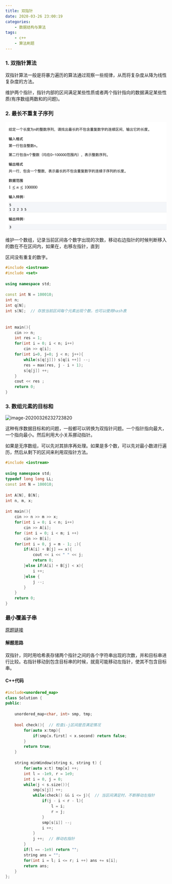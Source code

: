 ```yaml
---
title: 双指针
date: 2020-03-26 23:00:19
categories:
	- 数据结构与算法
tags:
	- c++
	- 算法刷题
---
```


### 1. 双指针算法

双指针算法一般是将暴力遍历的算法通过观察一些规律，从而将复杂度从降为线性复杂度的方法。

维护两个指针，指针内部的区间满足某些性质或者两个指针指向的数据满足某些性质(有序数组两数和的问题)。

### 2. 最长不重复子序列

![image-20200326232420441](双指针/01.png)



维护一个数组，记录当前区间各个数字出现的次数，移动右边指针的时候判断移入的数在不在区间内，如果在，右移左指针，直到

区间没有重复的数字。

```c++
#include <iostream>
#include <set>

using namespace std;

const int N = 100010;
int n;
int q[N];
int s[N];  // 存放当前区间每个元素出现个数，也可以使用hash表


int main(){
    cin >> n;
    int res = 1;
    for(int i = 0; i < n; i++)
        cin >> q[i];
    for(int i=0, j=0; j < n; j++){
        while(s[q[j]]) s[q[i ++]] --;
        res = max(res, j - i + 1);
        s[q[j]] ++;
    }
    cout << res ;
    return 0;
}
```



### 3. 数组元素的目标和

![image-20200326232723820](/Users/wangdh/Files/blogs/source/_posts/双指针/02.png)

这种有序数据目标和的问题，一般都可以转换为双指针问题。一个指针指向最大，一个指向最小。然后利用大小关系挪动指针。

如果是无序数组，可以先对其排序再处理。如果是多个数，可以先对最小数进行遍历，然后从剩下的区间来利用双指针方法。

```c++
#include <iostream>

using namespace std;
typedef long long LL;
const int N = 100010;

int A[N], B[N];
int n, m, x;

int main(){
    cin >> n >> m >> x;
    for(int i = 0; i < n; i++)
        cin >> A[i];
    for (int i = 0; i < m; i ++)
        cin >> B[i];
    for(int i = 0, j = m - 1; ;){
        if(A[i] + B[j] == x){
            cout << i << " " << j;
            return 0;
        }else if(A[i] + B[j] < x){
            i ++;
        }else {
            j --;
        }
    }
    return 0;
}
```

### 最小覆盖子串

[原题链接](https://leetcode-cn.com/problems/minimum-window-substring/)

#### 解题思路

双指针，同时用哈希表存储两个指针之间的各个字符串出现的次数，并和目标串进行比较。右指针移动到包含目标串的时候，就竟可能移动左指针，使其不包含目标串。

#### C++代码

```c++
#include<unordered_map>
class Solution {
public:
    
    unordered_map<char, int> smp, tmp;
    
    bool check(){  // 检查i-j区间是否满足情况
        for(auto x:tmp){
            if(smp[x.first] < x.second) return false;
        }
        return true;
    }
    
    string minWindow(string s, string t) {
        for(auto x:t) tmp[x] ++;
        int l = -1e9, r = 1e9;
        int i = 0, j = 0;
        while(j < s.size()){
            smp[s[j]] ++;
            while(check() && i <= j){  // 当区间满足时，不断移动左指针
                if(j - i < r - l){
                    l = i;
                    r = j;
                }
                smp[s[i]] --;
                i ++;
            }
            j ++;  // 移动右指针
        }
        if(l == -1e9) return "";
        string ans = "";
        for(int i = l; i <= r; i ++) ans += s[i];
        return ans;
    }
};
```

